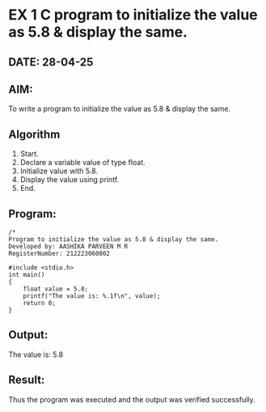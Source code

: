 # EX 1 C program to initialize the value as 5.8 & display the same.
## DATE: 28-04-25
## AIM:
To write a program to initialize the value as 5.8 & display the same.

## Algorithm
1. Start.
2. Declare a variable value of type float.
3. Initialize value with 5.8.
4. Display the value using printf.
5. End.      

## Program:
```
/*
Program to initialize the value as 5.8 & display the same.
Developed by: AASHIKA PARVEEN M R
RegisterNumber: 212223060002

#include <stdio.h>
int main()
{
    float value = 5.8;
    printf("The value is: %.1f\n", value);
    return 0;
}
```

## Output:
The value is: 5.8


## Result:
Thus the program was executed and the output was verified successfully.
